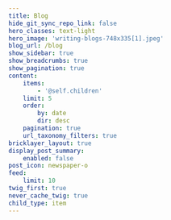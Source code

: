 ```yaml
---
title: Blog
hide_git_sync_repo_link: false
hero_classes: text-light
hero_image: 'writing-blogs-748x335[1].jpeg'
blog_url: /blog
show_sidebar: true
show_breadcrumbs: true
show_pagination: true
content:
    items:
        - '@self.children'
    limit: 5
    order:
        by: date
        dir: desc
    pagination: true
    url_taxonomy_filters: true
bricklayer_layout: true
display_post_summary:
    enabled: false
post_icon: newspaper-o
feed:
    limit: 10
twig_first: true
never_cache_twig: true
child_type: item
---
```


